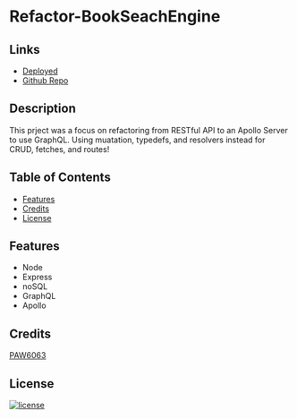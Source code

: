 # Refactor-BookSeachEngine

## Links

- [Deployed](https://book-search-engine-refactor.herokuapp.com/)
- [Github Repo](https://github.com/PAW6063/Refactor-BookSeachEngine)

## Description
This prject was a focus on refactoring from RESTful API to an Apollo Server to use GraphQL. Using muatation, typedefs, and resolvers instead for CRUD, fetches, and routes!

## Table of Contents
- [Features](#features)
- [Credits](#credits)
- [License](#license)

## Features
- Node
- Express
- noSQL
- GraphQL
- Apollo

## Credits
[PAW6063](https://github.com/PAW6063)

## License
[![license](https://img.shields.io/badge/license-MIT%20License-brightgreen)](https://choosealicense.com/licenses/mit/)